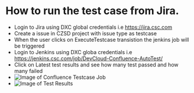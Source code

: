 # How to run the test case from Jira.
* Login to Jira using DXC global credentials i.e https://jira.csc.com<br>
* Create a issue in CZSD project with issue type as testcase <br>
* When the user clicks on ExecuteTestcase transistion the jenkins job will be triggered <br>
* Login to Jenkins using DXC globa credentials i.e https://jenkins.csc.com/job/DevCloud-Confluence-AutoTest/ <br>
* Click on Latest test results and see how many test passed and how many failed <br>
* ![Image of Confluence Testcase Job](https://github.dxc.com/DXC-Jira-Confluence/ConfluenceTestcaseAutomation/tree/master/Images/Jenkins.png)<br>
* ![Image of Test Results](https://github.dxc.com/DXC-Jira-Confluence/ConflunceTestcaseAutomation/tree/master/Images/Testresults.png)
